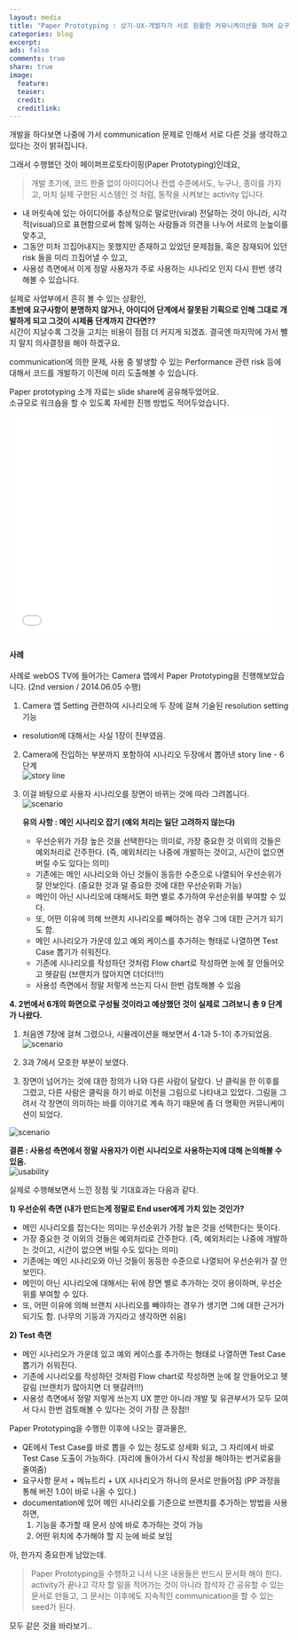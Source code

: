 ```yaml
---
layout: media
title: "Paper Prototyping : 상기-UX-개발자가 서로 원활한 커뮤니케이션을 하며 요구사항 도출하기"
categories: blog
excerpt:
ads: false
comments: true
share: true
image:
  feature: 
  teaser: 
  credit: 
  creditlink: 
---
```


개발을 하다보면 나중에 가서 communication 문제로 인해서 서로 다른 것을 생각하고 있다는 것이 밝혀집니다.  

그래서 수행했던 것이 페이퍼프로토타이핑(Paper Prototyping)인데요,  

> 개발 초기에, 
> 코드 한줄 없이 아이디어나 컨셉 수준에서도, 
> 누구나, 
> 종이를 가지고, 
> 마치 실제 구현된 시스템인 것 처럼, 
> 동작을 시켜보는 activity 입니다. 

* 내 머릿속에 있는 아이디어를 추상적으로 말로만(viral) 전달하는 것이 아니라, 시각적(visual)으로 표현함으로써 함께 일하는 사람들과 의견을 나누어 서로의 눈높이를 맞추고, 
* 그동안 미처 끄집어내지는 못했지만 존재하고 있었던 문제점들, 혹은 잠재되어 있던 risk 들을 미리 끄집어낼 수 있고,
* 사용성 측면에서 이게 정말 사용자가 주로 사용하는 시나리오 인지 다시 한번 생각해볼 수 있습니다.  

실제로 사업부에서 흔히 볼 수 있는 상황인,  
**초반에 요구사항이 분명하지 않거나, 아이디어 단계에서 잘못된 기획으로 인해 그대로 개발하게 되고 그것이 시제품 단계까지 간다면??**  
시간이 지날수록 그것을 고치는 비용이 점점 더 커지게 되겠죠. 결국엔 마지막에 가서 뺄지 말지 의사결정을 해야 하겠구요.  

communication에 의한 문제, 사용 중 발생할 수 있는 Performance 관련 risk 등에 대해서 코드를 개발하기 이전에 미리 도출해볼 수 있습니다.  

Paper prototyping 소개 자료는 slide share에 공유해두었어요.  
소규모로 워크숍을 할 수 있도록 자세한 진행 방법도 적어두었습니다.  

<iframe src="//www.slideshare.net/slideshow/embed_code/43301942" width="476" height="400" frameborder="0" marginwidth="0" marginheight="0" scrolling="no"></iframe>

#### 사례
사례로 webOS TV에 들어가는 Camera 앱에서 Paper Prototyping을 진행해보았습니다. (2nd version / 2014.06.05 수행)  

1. Camera 앱 Setting 관련하여 시나리오에 두 장에 걸쳐 기술된 resolution setting 기능 
- resolution에 대해서는 사실 1장이 전부였음.  


2. Camera에 진입하는 부분까지 포함하여 시나리오 두장에서 뽑아낸 story line - 6단계  
![story line](/images/blog/pp-2.png)  


3. 이걸 바탕으로 사용자 시나리오를 장면이 바뀌는 것에 따라 그려봅니다.  
![scenario](/images/blog/pp-3.png)  
  
    **유의 사항 : 메인 시나리오 잡기 (예외 처리는 일단 고려하지 않는다)**  
    - 우선순위가 가장 높은 것을 선택한다는 의미로, 가장 중요한 것 이외의 것들은 예외처리로 간주한다. (즉, 예외처리는 나중에 개발하는 것이고, 시간이 없으면 버릴 수도 있다는 의미)  
    - 기존에는 메인 시나리오와 아닌 것들이 동등한 수준으로 나열되어 우선순위가 잘 안보인다. (중요한 것과 덜 중요한 것에 대한 우선순위화 가능)  
    - 메인이 아닌 시나리오에 대해서도 화면 별로 추가하여 우선순위를 부여할 수 있다.   
    - 또, 어떤 이유에 의해 브랜치 시나리오를 빼야하는 경우 그에 대한 근거가 되기도 함.     
    - 메인 시나리오가 가운데 있고 예외 케이스를 추가하는 형태로 나열하면 Test Case 뽑기가 쉬워진다.   
    - 기존에 시나리오를 작성하던 것처럼 Flow chart로 작성하면 눈에 잘 안들어오고 헷갈림 (브랜치가 많아지면 더더더!!!)  
    - 사용성 측면에서 정말 저렇게 쓰는지 다시 한번 검토해볼 수 있음   

  
**4. 2번에서 6개의 화면으로 구성될 것이라고 예상했던 것이 실제로 그려보니 총 9 단계가 나왔다.**   
1) 처음엔 7장에 걸쳐 그렸으나, 시뮬레이션을 해보면서 4-1과 5-1이 추가되었음.  
![scenario](/images/blog/pp-4.png)   

2) 3과 7에서 모호한 부분이 보였다.   
3) 장면이 넘어가는 것에 대한 정의가 나와 다른 사람이 달랐다. 난 클릭을 한 이후를 그렸고, 다른 사람은 클릭을 하기 바로 이전을 그림으로 나타내고 있었다. 그림을 그려서 각 장면이 의미하는 바를 이야기로 계속 하기 때문에 좀 더 명확한 커뮤니케이션이 되었다.   

![scenario](/images/blog/pp-4-1.png)  


**결론 : 사용성 측면에서 정말 사용자가 이런 시나리오로 사용하는지에 대해 논의해볼 수 있음.**  
![usability](/images/blog/pp-5.png)  


실제로 수행해보면서 느낀 장점 및 기대효과는 다음과 같다.  

**1) 우선순위 측면 (내가 만드는게 정말로 End user에게 가치 있는 것인가?**  
- 메인 시나리오를 잡는다는 의미는 우선순위가 가장 높은 것을 선택한다는 뜻이다.  
- 가장 중요한 것 이외의 것들은 예외처리로 간주한다. (즉, 예외처리는 나중에 개발하는 것이고, 시간이 없으면 버릴 수도 있다는 의미)  
- 기존에는 메인 시나리오와 아닌 것들이 동등한 수준으로 나열되어 우선순위가 잘 안보인다.  
- 메인이 아닌 시나리오에 대해서는 뒤에 장면 별로 추가하는 것이 용이하며, 우선순위를 부여할 수 있다.  
- 또, 어떤 이유에 의해 브랜치 시나리오를 빼야하는 경우가 생기면 그에 대한 근거가 되기도 함. (나무의 기둥과 가지라고 생각하면 쉬움)  

**2) Test 측면**  
- 메인 시나리오가 가운데 있고 예외 케이스를 추가하는 형태로 나열하면 Test Case 뽑기가 쉬워진다.  
- 기존에 시나리오를 작성하던 것처럼 Flow chart로 작성하면 눈에 잘 안들어오고 헷갈림 (브랜치가 많아지면 더 헷갈려!!!)  
- 사용성 측면에서 정말 저렇게 쓰는지 UX 뿐만 아니라 개발 및 유관부서가 모두 모여서 다시 한번 검토해볼 수 있다는 것이 가장 큰 장점!!   


Paper Prototyping을 수행한 이후에 나오는 결과물은,  

* QE에서 Test Case를 바로 뽑을 수 있는 정도로 상세화 되고, 그 자리에서 바로 Test Case 도출이 가능하다. (자리에 돌아가서 다시 작성을 해야하는 번거로움을 줄여줌)  
* 요구사항 문서 + 메뉴트리 + UX 시나리오가 하나의 문서로 만들어짐 (PP 과정을 통해 버전 1.0이 바로 나올 수 있다.)  
* documentation에 있어 메인 시나리오를 기준으로 브랜치를 추가하는 방법을 사용하면,  
   1) 기능을 추가할 때 문서 상에 바로 추가하는 것이 가능  
   2) 어떤 위치에 추가해야 할 지 눈에 바로 보임   

 

아, 한가지 중요한게 남았는데.  

> Paper Prototyping을 수행하고 나서 나온 내용들은 반드시 문서화 해야 한다.  
> activity가 끝나고 각자 할 일을 적어가는 것이 아니라 참석자 간 공유할 수 있는 문서로 만들고, 그 문서는 이후에도 지속적인 communication을 할 수 있는 seed가 된다.  

모두 같은 것을 바라보기..   


